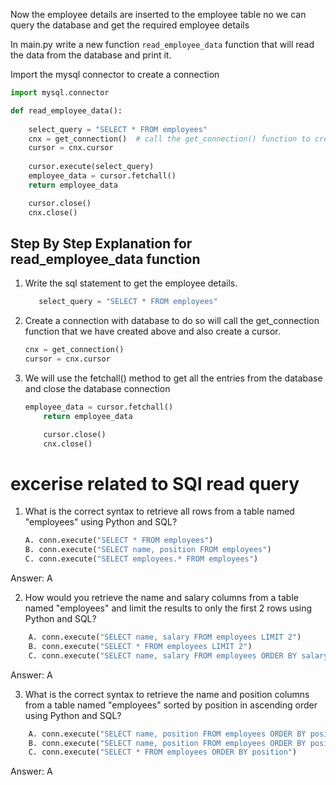 
Now the employee details are inserted to the employee table no we can query the database and get the required employee details

In main.py write a new function `read_employee_data` function that will read the data from the database and print it.

Import the mysql connector to create a connection 

```python 
import mysql.connector

def read_employee_data():
    
    select_query = "SELECT * FROM employees"
    cnx = get_connection()  # call the get_connection() function to createa coonection with database.
    cursor = cnx.cursor
    
    cursor.execute(select_query)
    employee_data = cursor.fetchall()
    return employee_data

    cursor.close()
    cnx.close()
```
## Step By Step Explanation for read_employee_data function

1. Write the sql statement to get the employee details.
    ```python
       select_query = "SELECT * FROM employees"
    ```
2. Create a connection with database to do so will call the get_connection function that we have created above and also create a cursor.
    ```python
    cnx = get_connection() 
    cursor = cnx.cursor
    ```

3. We will use the fetchall() method to get all the entries from the database and close the database connection
    ```python
    employee_data = cursor.fetchall()
        return employee_data

        cursor.close()
        cnx.close()
    ```

# excerise related to SQl read query

<THBREAK>

1. What is the correct syntax to retrieve all rows from a table named "employees" using Python and SQL?

    ```python
    A. conn.execute("SELECT * FROM employees")
    B. conn.execute("SELECT name, position FROM employees")
    C. conn.execute("SELECT employees.* FROM employees")
    ```
Answer: A

2. How would you retrieve the name and salary columns from a table named "employees" and limit the results to only the first 2 rows using Python and SQL?

```python
    A. conn.execute("SELECT name, salary FROM employees LIMIT 2")
    B. conn.execute("SELECT * FROM employees LIMIT 2")
    C. conn.execute("SELECT name, salary FROM employees ORDER BY salary LIMIT 2")
```

Answer: A


3. What is the correct syntax to retrieve the name and position columns from a table named "employees" sorted by position in ascending order using Python and SQL?
```python
    A. conn.execute("SELECT name, position FROM employees ORDER BY position")
    B. conn.execute("SELECT name, position FROM employees ORDER BY position DESC")
    C. conn.execute("SELECT * FROM employees ORDER BY position")
```

Answer: A
